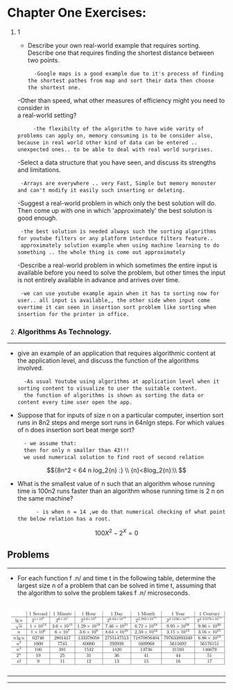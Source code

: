 # Chapter One Exercises:

1. 1
    - Describe your own real-world example that requires sorting. Describe one that 
    requires finding the shortest distance between two points.

            -Google maps is a good example due to it's process of finding the shortest pathes from map and sort their data then choose the shortest one.
    -Other than speed, what other measures of efficiency might you need to consider in \
    a real-world setting?

            -the flexibilty of the algorithm to have wide varity of problems can apply on, memory consuming is to be consider also, because in real world other kind of data can be entered .. unexpected ones.. to be able to deal with real world surprises.
    -Select a data structure that you have seen, and discuss its strengths and limitations. 
        
        -Arrays are everywhere .. very Fast, Simple but memory monoster and can't modify it easily such inserting or deleting.
    -Suggest a real-world problem in which only the best solution will do. Then come 
    up with one in which 'approximately' the best solution is good enough. 

        -the best solution is needed always such the sorting algorithms for youtube filters or any platform interduce filters feature..
        approximately solution example when using machine learning to do something .. the whole thing is come out approximately
    
    -Describe a real-world problem in which sometimes the entire input is available 
    before you need to solve the problem, but other times the input is not entirely 
    available in advance and arrives over time. 

        -we can use youtube example again when it has to sorting now for user.. all input is available,, the other side when input come overtime it can seen in insertion sort problem like sorting when insertion for the printer in office.
2. ### Algorithms As Technology.
---

- give an example of an application that requires algorithmic content at the application level, and discuss the function of the algorithms involved.

        -As usual Youtube using algorithms at application level when it sorting content to visualize to user the suitable content.
        the function of algorithms is shown as sorting the data or content every time user open the app.

- Suppose that for inputs of size n on a particular computer, insertion sort runs in 8n2
    steps and merge sort runs in 64nlgn steps. For which values of n does insertion 
    sort beat merge sort?

    
        - we assume that: 
        then for only n smaller than 43!!!
        we used numerical solution to find root of second relation
$${8n^2 < 64 n log_2{n} :} \\
{n}<8log_2{n}:\\
$$

- What is the smallest value of n such that an algorithm whose running time is 100n2
    runs faster than an algorithm whose running time is 2
    n on the same machine?

            - is when n = 14 ,we do that numerical checking of what point the below relation has a root.
$$100X^2 - 2^X = 0$$

## Problems
---
- For each function f .n/ and time t in the following table, determine the largest 
    size n of a problem that can be solved in time t, assuming that the algorithm to 
    solve the problem takes f .n/ microseconds.

![The Full Table](Images\ch1.png)
---
---
---




